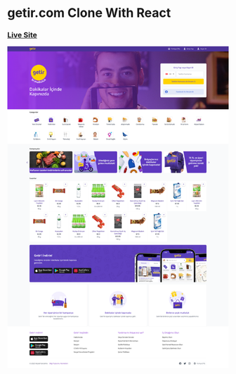 

# getir.com Clone With React
### [Live Site](https://getir-clone-with-react.netlify.app/)


<img src="readme.png">
